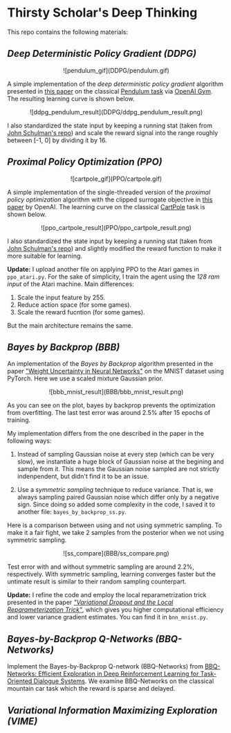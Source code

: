 # Thirsty Scholar's Deep Thinking

This repo contains the following materials:



## *Deep Deterministic Policy Gradient (DDPG)*


<center>
![pendulum_gif](DDPG/pendulum.gif)
</center>

A simple implementation of the *deep deterministic policy gradient* algorithm presented in [this paper](https://arxiv.org/pdf/1509.02971.pdf) on the classical [Pendulum task](https://github.com/openai/gym/wiki/Pendulum-v0) via [OpenAI Gym](https://gym.openai.com). The resulting learning curve is shown below.

<center>
![ddpg_pendulum_result](DDPG/ddpg_pendulum_result.png)
</center>

I also standardized the state input by keeping a running stat (taken from [John Schulman's repo](https://github.com/joschu/modular_rl/blob/master/modular_rl/running_stat.py)) and scale the reward signal into the range roughly between [-1, 0] by dividing it by 16.



## *Proximal Policy Optimization (PPO)*

<center>
![cartpole_gif](PPO/cartpole.gif)
</center>

A simple implementation of the single-threaded version of the *proximal policy optimization* algorithm with the clipped surrogate objective in [this paper](https://arxiv.org/abs/1707.06347) by OpenAI. The learning curve on the classical [CartPole](https://github.com/openai/gym/wiki/CartPole-v0) task is shown below.

<center>
![ppo_cartpole_result](PPO/ppo_cartpole_result.png)
</center>

I also standardized the state input by keeping a running stat (taken from [John Schulman's repo](https://github.com/joschu/modular_rl/blob/master/modular_rl/running_stat.py)) and slightly modified the reward function to make it more suitable for learning.

**Update:** I upload another file on applying PPO to the Atari games in `ppo_atari.py`. For the sake of simplicity, I train the agent using the *128 ram input* of the Atari machine. Main differences:

1. Scale the input feature by 255.
2. Reduce action space (for some games).
3. Scale the reward fucntion (for some games).

But the main architecture remains the same.



## *Bayes by Backprop (BBB)*

An implementation of the *Bayes by Backprop* algorithm presented in the paper ["Weight Uncertainty in Neural Networks"](https://arxiv.org/abs/1505.05424) on the MNIST dataset using PyTorch. Here we use a scaled mixture Gaussian prior.

<center>
![bbb_mnist_result](BBB/bbb_mnist_result.png)
</center>

As you can see on the plot, bayes by backprop prevents the optimization from overfitting. The last test error was around 2.5% after 15 epochs of training.



My implementation differs from the one described in the paper in the following ways:

1. Instead of sampling Gaussian noise at every step (which can be very slow), we instantiate a huge block of Gaussian noise at the begining and sample from it. This means the Gaussian noise sampled are not strictly indenpendent, but didn't find it to be an issue.

2. Use a *symmetric sampling* technique to reduce variance. That is, we always sampling paired Gaussian noise which differ only by a negative sign. Since doing so added some complexity in the code, I saved it to another file: `bayes_by_backprop_ss.py`.


Here is a comparison between using and not using symmetric sampling. To make it a fair fight, we take 2 samples from the posterior when we not using symmetric sampling.

<center>
![ss_compare](BBB/ss_compare.png)
</center>

Test error with and without symmetric sampling are around 2.2%, respectively. With symmetric sampling, learning converges faster but the untimate result is similar to their random sampling counterpart.

**Update:** I refine the code and employ the local reparametrization trick presented in the paper [*"Variational Dropout and the Local Reparameterization Trick"*](https://arxiv.org/abs/1506.02557), which gives you higher computational efficiency and lower variance gradient estimates. You can find it in `bnn_mnist.py`.



## *Bayes-by-Backprop Q-Networks (BBQ-Networks)*

Implement the Bayes-by-Backprop Q-network (BBQ-Networks) from [BBQ-Networks: Efficient Exploration in Deep Reinforcement Learning for Task-Oriented Dialogue Systems](https://arxiv.org/abs/1711.05715). We examine BBQ-Networks on the classical mountain car task which the reward is sparse and delayed.



## *Variational Information Maximizing Exploration (VIME)*

